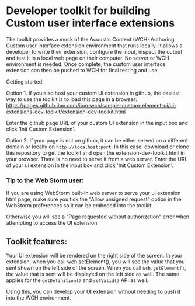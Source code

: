 # Developer toolkit for building Custom user interface extensions

The toolkit provides a mock of the Acoustic Content (WCH) Authoring Custom user interface extension environment that runs locally. It allows a developer to write their extension, configure the input, inspect the output and test it in a local web page on their computer. No server or WCH environment is needed. Once complete, the custom user interface extension can then be pushed to WCH for final testing and use.

Getting started:

Option 1. If you also host your custom UI extension in github, the easiest way to use the toolkit is to load this page in a browser:
https://pages.github.ibm.com/ibm-wch/sample-custom-element-ui/ui-extensions-dev-toolkit/extension-dev-toolkit.html

Enter the github page URL of your custom UI extension in the input box and click 'Init Custom Extension'.

Option 2. If your page is not on github, it can be either served on a different domain or locally on `http://localhost:port`. In this case, download or clone this repository to get the toolkit and open the extension-dev-toolkit.html in your browser. There is no need to serve it from a web server.  Enter the URL of your ui extension  in the input box and click 'Init Custom Extension'.

### Tip to the Web Storm user:
If you are using WebStorm built-in web server to serve your ui extension html page, make sure you tick the "Allow unsigned request" option in the WebStorm preferences so it can be embeded into the toolkit.

Otherwise you will see a "Page requested without authorization" error when attempting to access the UI extension.

## Toolkit features:
Your UI extension will be rendered on the right side of the screen. In your extension, when you call wch.setElement(), you will see the value that you sent shown on the left side of the screen. When you call `wch.getElement()`, the value that is sent will be displayed on the left side as well. The same applies for the `getDefinition()` and `setValid()` API as well.

Using this, you can develop your UI extension without needing to push it into the WCH environment.


